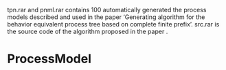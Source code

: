 tpn.rar and pnml.rar contains 100 automatically generated the process models described and used in the paper ‘Generating algorithm for the behavior equivalent process tree based on complete finite prefix’.
src.rar is the source code of the algorithm proposed in the paper .
# ProcessModel

